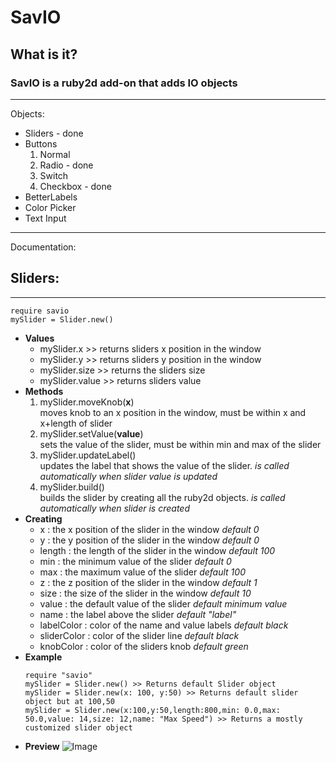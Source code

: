 # SavIO

## What is it?
### SavIO is a **ruby2d** add-on that adds IO objects
---
Objects:
  * Sliders - done
  * Buttons
    1. Normal
    2. Radio - done
    3. Switch
    4. Checkbox - done
  * BetterLabels
  * Color Picker
  * Text Input

---
Documentation:

## Sliders:
---
```
require savio
mySlider = Slider.new()
```
  * **Values**
    * mySlider.x >> returns sliders x position in the window
    * mySlider.y >> returns sliders y position in the window
    * mySlider.size >> returns the sliders size
    * mySlider.value >> returns sliders value
  * **Methods**
    1. mySlider.moveKnob(**x**)  
      moves knob to an x position in the window, must be within x and x+length of slider  
    2. mySlider.setValue(**value**)  
      sets the value of the slider, must be within min and max of the slider  
    3. mySlider.updateLabel()  
      updates the label that shows the value of the slider. _is called automatically when slider value is updated_
    4. mySlider.build()  
      builds the slider by creating all the ruby2d objects. _is called automatically when slider is created_
  * **Creating**
    * x : the x position of the slider in the window _default 0_
    * y : the y position of the slider in the window _default 0_
    * length : the length of the slider in the window _default 100_
    * min : the minimum value of the slider _default 0_
    * max : the maximum value of the slider _default 100_
    * z : the z position of the slider in the window _default 1_
    * size : the size of the slider in the window _default 10_
    * value : the default value of the slider _default minimum value_
    * name : the label above the slider _default "label"_
    * labelColor : color of the name and value labels _default black_
    * sliderColor : color of the slider line _default black_
    * knobColor : color of the sliders knob _default green_
  * **Example**
    ```
    require "savio"   
    mySlider = Slider.new() >> Returns default Slider object  
    mySlider = Slider.new(x: 100, y:50) >> Returns default slider object but at 100,50  
    mySlider = Slider.new(x:100,y:50,length:800,min: 0.0,max: 50.0,value: 14,size: 12,name: "Max Speed") >> Returns a mostly customized slider object  
    ```
  * **Preview**
    ![Image](preview.png "icon")
